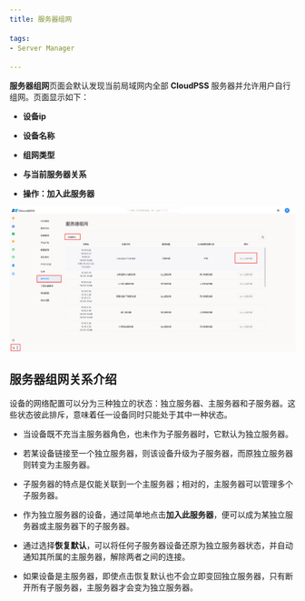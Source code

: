 ```yaml
---
title: 服务器组网

tags: 
- Server Manager

---
```


**服务器组网**页面会默认发现当前局域网内全部 **CloudPSS** 服务器并允许用户自行组网。页面显示如下：

+ **设备ip**

+ **设备名称**

+ **组网类型**

+ **与当前服务器关系**

+ **操作：加入此服务器**

![服务器组网](./服务器组网.png "服务器组网")

## 服务器组网关系介绍

设备的网络配置可以分为三种独立的状态：独立服务器、主服务器和子服务器。这些状态彼此排斥，意味着任一设备同时只能处于其中一种状态。

+ 当设备既不充当主服务器角色，也未作为子服务器时，它默认为独立服务器。

+ 若某设备链接至一个独立服务器，则该设备升级为子服务器，而原独立服务器则转变为主服务器。

+ 子服务器的特点是仅能关联到一个主服务器；相对的，主服务器可以管理多个子服务器。

+ 作为独立服务器的设备，通过简单地点击**加入此服务器**，便可以成为某独立服务器或主服务器下的子服务器。

+ 通过选择**恢复默认**，可以将任何子服务器设备还原为独立服务器状态，并自动通知其所属的主服务器，解除两者之间的连接。

+ 如果设备是主服务器，即使点击恢复默认也不会立即变回独立服务器，只有断开所有子服务器，主服务器才会变为独立服务器。